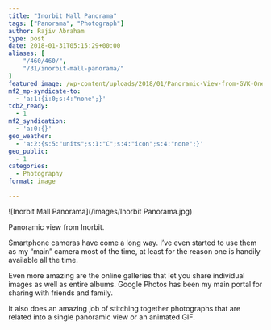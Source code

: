 ```yaml
---
title: "Inorbit Mall Panorama"
tags: ["Panorama", "Photograph"]
author: Rajiv Abraham
type: post
date: 2018-01-31T05:15:29+00:00
aliases: [
    "/460/460/",
    "/31/inorbit-mall-panorama/"
]
featured_image: /wp-content/uploads/2018/01/Panoramic-View-from-GVK-One.jpg
mf2_mp-syndicate-to:
  - 'a:1:{i:0;s:4:"none";}'
tcb2_ready:
  - 1
mf2_syndication:
  - 'a:0:{}'
geo_weather:
  - 'a:2:{s:5:"units";s:1:"C";s:4:"icon";s:4:"none";}'
geo_public:
  - 1
categories:
  - Photography
format: image

---
```

![Inorbit Mall Panorama](/images/Inorbit Panorama.jpg)

<p style="text-align: left;">
  Panoramic view from Inorbit.
</p>

<p style="text-align: left;">
  Smartphone cameras have come a long way. I&#8217;ve even started to use them as my &#8220;main&#8221; camera most of the time, at least for the reason one is handily available all the time.
</p>

<p style="text-align: left;">
  Even more amazing are the online galleries that let you share individual images as well as entire albums. Google Photos has been my main portal for sharing with friends and family.
</p>

<p style="text-align: left;">
  It also does an amazing job of stitching together photographs that are related into a single panoramic view or an animated GIF.
</p>